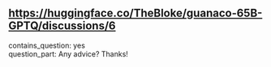 ## https://huggingface.co/TheBloke/guanaco-65B-GPTQ/discussions/6

contains_question: yes  
question_part: Any advice? Thanks!